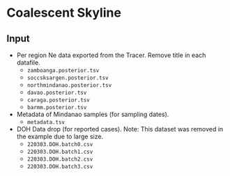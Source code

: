 # Coalescent Skyline
## Input

* Per region Ne data exported from the Tracer. Remove title in each datafile.
  * `zamboanga.posterior.tsv`
  * `soccsksargen.posterior.tsv`
  * `northmindanao.posterior.tsv`
  * `davao.posterior.tsv`
  * `caraga.posterior.tsv`
  * `barmm.posterior.tsv`
* Metadata of Mindanao samples (for sampling dates).
  * `metadata.tsv`
* DOH Data drop (for reported cases). Note: This dataset was removed in the example due to large size.
  * `220303.DOH.batch0.csv`
  * `220303.DOH.batch1.csv`
  * `220303.DOH.batch2.csv`
  * `220303.DOH.batch3.csv`
